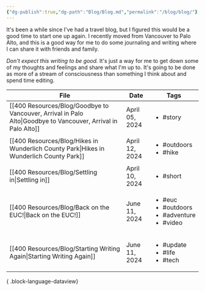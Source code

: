 ```yaml
---
{"dg-publish":true,"dg-path":"Blog/Blog.md","permalink":"/blog/blog/"}
---
```


It's been a while since I've had a travel blog, but I figured this would be a good time to start one up again. I recently moved from Vancouver to Palo Alto, and this is a good way for me to do some journaling and writing where I can share it with friends and family. 

*Don't expect this writing to be good.* It's just a way for me to get down some of my thoughts and feelings and share what I'm up to. It's going to be done as more of a stream of consciousness than something I think about and spend time editing. 


| File                                                                                                             | Date           | Tags                                                                       |
| ---------------------------------------------------------------------------------------------------------------- | -------------- | -------------------------------------------------------------------------- |
| [[400 Resources/Blog/Goodbye to Vancouver, Arrival in Palo Alto\|Goodbye to Vancouver, Arrival in Palo Alto]] | April 05, 2024 | <ul><li>#story</li></ul>                                                   |
| [[400 Resources/Blog/Hikes in Wunderlich County Park\|Hikes in Wunderlich County Park]]                       | April 12, 2024 | <ul><li>#outdoors</li><li>#hike</li></ul>                                  |
| [[400 Resources/Blog/Settling in\|Settling in]]                                                               | April 10, 2024 | <ul><li>#short</li></ul>                                                   |
| [[400 Resources/Blog/Back on the EUC!\|Back on the EUC!]]                                                     | June 11, 2024  | <ul><li>#euc</li><li>#outdoors</li><li>#adventure</li><li>#video</li></ul> |
| [[400 Resources/Blog/Starting Writing Again\|Starting Writing Again]]                                         | June 11, 2024  | <ul><li>#update</li><li>#life</li><li>#tech</li></ul>                      |

{ .block-language-dataview}


